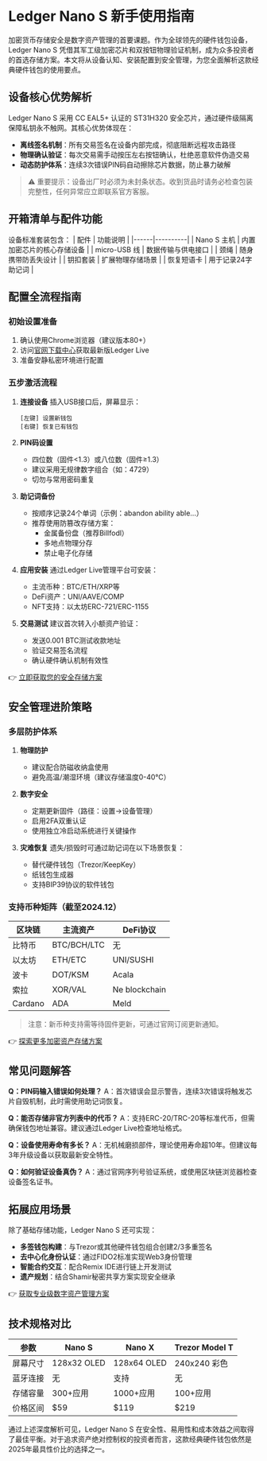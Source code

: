 # Ledger Nano S 新手使用指南

加密货币存储安全是数字资产管理的首要课题。作为全球领先的硬件钱包设备，Ledger Nano S 凭借其军工级加密芯片和双按钮物理验证机制，成为众多投资者的首选存储方案。本文将从设备认知、安装配置到安全管理，为您全面解析这款经典硬件钱包的使用要点。

## 设备核心优势解析
Ledger Nano S 采用 CC EAL5+ 认证的 ST31H320 安全芯片，通过硬件级隔离保障私钥永不触网。其核心优势体现在：
- **离线签名机制**：所有交易签名在设备内部完成，彻底阻断远程攻击路径
- **物理确认验证**：每次交易需手动按压左右按钮确认，杜绝恶意软件伪造交易
- **动态防护体系**：连续3次错误PIN码自动擦除芯片数据，防止暴力破解

> ⚠️ 重要提示：设备出厂时必须为未封条状态。收到货品时请务必检查包装完整性，任何异常应立即联系官方客服。

## 开箱清单与配件功能
设备标准套装包含：
| 配件 | 功能说明 |
|------|----------|
| Nano S 主机 | 内置加密芯片的核心存储设备 |
| micro-USB 线 | 数据传输与供电接口 |
| 颈绳 | 随身携带防丢失设计 |
| 钥扣套装 | 扩展物理存储场景 |
| 恢复短语卡 | 用于记录24字助记词 |

## 配置全流程指南
### 初始设置准备
1. 确认使用Chrome浏览器（建议版本80+）
2. 访问[官网下载中心](https://www.ledger.com/ledger-live)获取最新版Ledger Live
3. 准备安静私密环境进行配置

### 五步激活流程
1. **连接设备**
   插入USB接口后，屏幕显示：
   ```
   [左键] 设置新钱包
   [右键] 恢复已有钱包
   ```
2. **PIN码设置**
   - 四位数（固件<1.3）或八位数（固件≥1.3）
   - 建议采用无规律数字组合（如：4729）
   - 切勿与常用密码重复

3. **助记词备份**
   - 按顺序记录24个单词（示例：abandon ability able...）
   - 推荐使用防篡改存储方案：
     - 金属备份盘（推荐Billfodl）
     - 多地点物理分存
     - 禁止电子化存储

4. **应用安装**
   通过Ledger Live管理平台可安装：
   - 主流币种：BTC/ETH/XRP等
   - DeFi资产：UNI/AAVE/COMP
   - NFT支持：以太坊ERC-721/ERC-1155

5. **交易测试**
   建议首次转入小额资产验证：
   - 发送0.001 BTC测试收款地址
   - 验证交易签名流程
   - 确认硬件确认机制有效性

👉 [立即获取您的安全存储方案](https://bit.ly/okx_welcome)

## 安全管理进阶策略
### 多层防护体系
1. **物理防护**
   - 建议配合防磁收纳盒使用
   - 避免高温/潮湿环境（建议存储温度0-40℃）

2. **数字安全**
   - 定期更新固件（路径：设置→设备管理）
   - 启用2FA双重认证
   - 使用独立冷启动系统进行关键操作

3. **灾难恢复**
   遗失/损毁时可通过助记词在以下场景恢复：
   - 替代硬件钱包（Trezor/KeepKey）
   - 纸钱包生成器
   - 支持BIP39协议的软件钱包

### 支持币种矩阵（截至2024.12）
| 区块链 | 主流资产 | DeFi协议 |
|--------|----------|----------|
| 比特币 | BTC/BCH/LTC | 无 |
| 以太坊 | ETH/ETC | UNI/SUSHI |
| 波卡 | DOT/KSM | Acala |
| 索拉 | XOR/VAL | Ne blockchain |
| Cardano | ADA | Meld |

> 注意：新币种支持需等待固件更新，可通过官网订阅更新通知。

👉 [探索更多加密资产存储方案](https://bit.ly/okx_welcome)

## 常见问题解答
**Q：PIN码输入错误如何处理？**
A：首次错误会显示警告，连续3次错误将触发芯片自毁机制，此时需使用助记词恢复。

**Q：能否存储非官方列表中的代币？**
A：支持ERC-20/TRC-20等标准代币，但需确保钱包地址兼容。建议通过Ledger Live检查地址格式。

**Q：设备使用寿命有多长？**
A：无机械磨损部件，理论使用寿命超10年。但建议每3年升级设备以获取最新安全特性。

**Q：如何验证设备真伪？**
A：通过官网序列号验证系统，或使用区块链浏览器检查设备签名证书。

## 拓展应用场景
除了基础存储功能，Ledger Nano S 还可实现：
- **多签钱包构建**：与Trezor或其他硬件钱包组合创建2/3多重签名
- **去中心化身份认证**：通过FIDO2标准实现Web3身份管理
- **智能合约交互**：配合Remix IDE进行链上开发测试
- **遗产规划**：结合Shamir秘密共享方案实现安全继承

👉 [获取专业级数字资产管理方案](https://bit.ly/okx_welcome)

## 技术规格对比
| 参数         | Nano S       | Nano X       | Trezor Model T |
|--------------|--------------|--------------|----------------|
| 屏幕尺寸     | 128x32 OLED  | 128x64 OLED  | 240x240 彩色   |
| 蓝牙连接     | 无           | 支持         | 无             |
| 存储容量     | 300+应用     | 1000+应用    | 100+应用       |
| 价格区间     | $59          | $119         | $219           |

通过上述深度解析可见，Ledger Nano S 在安全性、易用性和成本效益之间取得了最佳平衡。对于追求资产绝对控制权的投资者而言，这款经典硬件钱包依然是2025年最具性价比的选择之一。